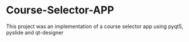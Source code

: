 # Course-Selector-APP
This project was an implementation of a course selector app using pyqt5, pyslide and qt-designer
